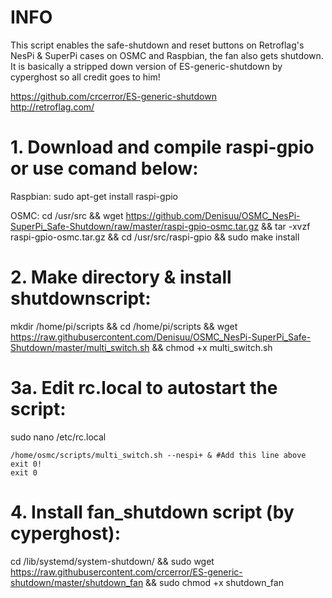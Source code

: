 # INFO

This script enables the safe-shutdown and reset buttons on Retroflag's NesPi & SuperPi cases on OSMC and Raspbian, the fan also gets shutdown. It is basically a stripped down version of ES-generic-shutdown by cyperghost so all credit goes to him!

https://github.com/crcerror/ES-generic-shutdown  
http://retroflag.com/  

# 1. Download and compile raspi-gpio or use comand below:

Raspbian: 
sudo apt-get install raspi-gpio

OSMC:
cd /usr/src && wget https://github.com/Denisuu/OSMC_NesPi-SuperPi_Safe-Shutdown/raw/master/raspi-gpio-osmc.tar.gz && tar -xvzf raspi-gpio-osmc.tar.gz && cd /usr/src/raspi-gpio && sudo make install

# 2. Make directory & install shutdownscript:

mkdir /home/pi/scripts && cd /home/pi/scripts && wget https://raw.githubusercontent.com/Denisuu/OSMC_NesPi-SuperPi_Safe-Shutdown/master/multi_switch.sh && chmod +x multi_switch.sh

# 3a. Edit rc.local to autostart the script:

sudo nano /etc/rc.local

```
/home/osmc/scripts/multi_switch.sh --nespi+ & #Add this line above exit 0!
exit 0
```

# 4. Install fan_shutdown script (by cyperghost):

cd /lib/systemd/system-shutdown/ && sudo wget https://raw.githubusercontent.com/crcerror/ES-generic-shutdown/master/shutdown_fan && sudo chmod +x shutdown_fan
